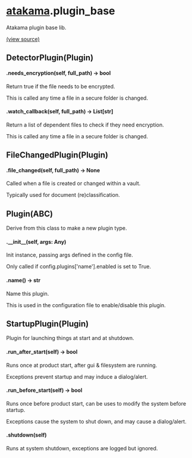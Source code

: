 # [atakama](atakama.md).plugin_base
Atakama plugin base lib.


[(view source)](https://github.com/AtakamaLLC/atakama_sdk/blob/master/atakama/plugin_base.py)
## DetectorPlugin(Plugin)
#### .needs\_encryption(self, full\_path) -> bool
Return true if the file needs to be encrypted.

This is called any time a file in a secure folder is changed.


#### .watch\_callback(self, full\_path) -> List[str]
Return a list of dependent files to check if they need encryption.

This is called any time a file in a secure folder is changed.



## FileChangedPlugin(Plugin)
#### .file\_changed(self, full\_path) -> None
Called when a file is created or changed within a vault.

Typically used for document (re)classification.



## Plugin(ABC)
Derive from this class to make a new plugin type.


#### .\_\_init\_\_(self, args: Any)
Init instance, passing args defined in the config file.

Only called if config.plugins['name'].enabled is set to True.


#### .name() -> str
Name this plugin.

This is used in the configuration file to enable/disable this plugin.



## StartupPlugin(Plugin)
Plugin for launching things at start and at shutdown.


#### .run\_after\_start(self) -> bool
Runs once at product start, after gui & filesystem are running.

Exceptions prevent startup and may induce a dialog/alert.


#### .run\_before\_start(self) -> bool
Runs once before product start, can be uses to modify the system before startup.

Exceptions cause the system to shut down, and may cause a dialog/alert.


#### .shutdown(self)
Runs at system shutdown, exceptions are logged but ignored.



